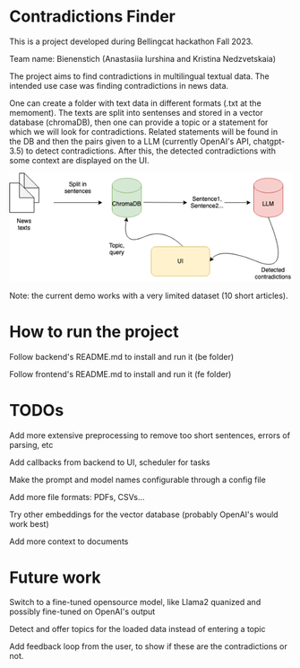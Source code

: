 # Contradictions Finder

This is a project developed during Bellingcat hackathon Fall 2023. 

Team name: Bienenstich (Anastasiia Iurshina and Kristina Nedzvetskaia)

The project aims to find contradictions in multilingual textual data. The intended use case was finding contradictions in news data.

One can create a folder with text data in different formats (.txt at the memoment). The texts are split into sentenses and stored in a vector database (chromaDB), then one can provide a topic or a statement for which we will look for contradictions. Related statements will be found in the DB and then the pairs given to a LLM (currently OpenAI's API, chatgpt-3.5) to detect contradictions. After this, the detected contradictions with some context are displayed on the UI.

![Project](Contr.png)

Note: the current demo works with a very limited dataset (10 short articles). 

# How to run the project 

Follow backend's README.md to install and run it (be folder)

Follow frontend's README.md to install and run it (fe folder)

# TODOs

Add more extensive preprocessing to remove too short sentences, errors of parsing, etc

Add callbacks from backend to UI, scheduler for tasks

Make the prompt and model names configurable through a config file

Add more file formats: PDFs, CSVs...

Try other embeddings for the vector database (probably OpenAI's would work best)

Add more context to documents

# Future work

Switch to a fine-tuned opensource model, like Llama2 quanized and possibly fine-tuned on OpenAI's output

Detect and offer topics for the loaded data instead of entering a topic

Add feedback loop from the user, to show if these are the contradictions or not.
